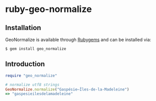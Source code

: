 ruby-geo-normalize
==================

Installation
-----------

GeoNormalize is available through [Rubygems](http://rubygems.org/gems/geo_normalize) and can be installed via:

```
$ gem install geo_normalize
```

Introduction
------------

``` ruby
require "geo_normalize"

# normalize utf8 strings
GeoNormalize.normalize("Gaspésie–Îles-de-la-Madeleine")
=> "gaspesieilesdelamadeleine"
```
